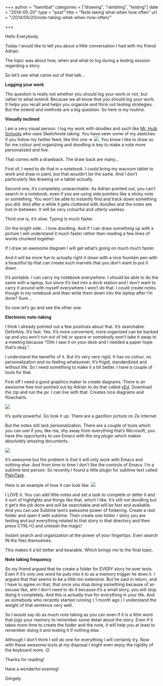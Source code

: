 +++
author = "hannibal"
categories = ["drawing", "rambling", "testing"]
date = "2014-05-20"
type = "post"
title = "Note taking what when how often"
url = "/2014/05/20/note-taking-what-when-how-often/"

+++

Hello Everybody.

Today I would like to tell you about a little conversation I had with my friend Adrian.

The topic was about how, when and what to log during a testing session regarding a story.

So let&#8217;s see what came out of that talk&#8230;

<!--more-->

**Logging your work**

The question is really not whether you should log your work or not, but rather to what extend. Because we all know that you should log your work. It helps you recall and helps you organize and think out testing strategies. But the extend and methods are a big question. So here is my routine.

**Visually inclined**

I am a very visual person. I log my work with doodles and such like [Mr. Huib Schoots][1] who uses Sketchnote taking. You have seen some of my sketches if you follow my twitter feed, like this one => ![][2]. You know I like to draw so for me colour and organizing and doodling is key to make a note more personalized and live.

That comes with a drawback. The draw back are many&#8230;

First of, I need to do that in a notebook. I could bring my wacoom tablet to work and draw in paint, but that wouldn&#8217;t be the same. And I don&#8217;t particularly like drawing on a tablet actually.

Second one, it&#8217;s completely unsearchable. As Adrian pointed out, you can&#8217;t search in a notebook, even if you are using side pointers like a sticky note or something. You won&#8217;t be able to instantly find and track down something you did. And after a while it gets cluttered with doodles and the notes are lost in-between. It will be very colourful and utterly useless.

Third one is, it&#8217;s slow. Typing is much faster.

On the bright side&#8230; I love doodling. And if I can draw something up with a picture I will understand it much faster rather then reading a few lines of words chunked together.

If I draw an awesome diagram I will get what&#8217;s going on much much faster.

And it will be more fun to actually right it down with a nice fountain pen with a beautiful tip that can create such marvels that you don&#8217;t want to put it down.

It&#8217;s portable. I can carry my notebook everywhere. I should be able to do the same with a laptop, but since it&#8217;s tied into a dock station and I don&#8217;t want to carry it around with myself everywhere I won&#8217;t do that. I could create notes though in my notebook and then write them down into the laptop after I&#8217;m done? Sure&#8230;

So now let&#8217;s go and see the other one.

**Electronic note-taking**

I think I already pointed out a few positives about that. It&#8217;s searchable. Definitely. It&#8217;s fast. Yes. It&#8217;s more convenient, more organized can be backed up and you won&#8217;t run out of ink or space or somebody won&#8217;t take it away to a meeting because &#8220;Ohh I saw it on your desk and I needed a paper hope that&#8217;s okay.&#8221;.

I understand the benefits of it. But it&#8217;s very very rigid. It has no colour, no personalization and no feeling whatsoever. It&#8217;s frigid, standardized and without life. So I need something to make it a bit better. I have a couple of tools for that.

First off I need a good graphics maker to create diagrams. There is an awesome free tool pointed out by Adrian to do that called [yEd][3]. Download the zip and run the jar. I can live with that. Creates nice diagrams and flowcharts.

![][4]

It&#8217;s quite powerful. Go look it up. There are a gazillion picture on Ze internet.

But the notes still lack personalization. There are a couple of tools which you can use if you, like me, shy away from everything that&#8217;s Microsoft, you have the opportunity to use Emacs with the org plugin which makes absolutely amazing documents.

![][5]

It&#8217;s awesome but the problem is that it will only work with Emacs and nothing else. And from time to time I don&#8217;t like the controls of Emacs. I&#8217;m a sublime text person. So recently I found a little plugin for sublime text called [PlainTask][6].

Here is an example of how it can look like: ![][7]

I LOVE it. You can add little notes and set a task to complete or defer it and it sort of highlights and things like that, which I like. It&#8217;s still not doodling but it get&#8217;s the job done and will be searchable and will be fast and available. And you can use Sublime text&#8217;s awesome power of foldering. Create a root folder and open it with sublime. Then create one folder / story you are testing and put everything related to that story in that directory and then press CTRL+O and unleash the magic!

Instant search and organization at the power of your fingertips. Even search IN the files themselves.

This makes it a bit better and bearable. Which brings me to the final topic.

**Note taking frequency**

So my friend argued that he create a folder for EVERY story he ever tests. Even if it&#8217;s only one word he puts into it to as a memory trigger he does it. I argued that that seems to be a little too extensive. But he said in return, and I have to agree on that, that once you stop doing something because of an excuse like, ahh I don&#8217;t need to do it because it&#8217;s a small story, you will stop doing it completely. And this is actually true for everything in your life. And as somebody who recently started running ( 1 month ago ) I understand the weight of that sentence very well.

So I would say do as much note taking as you can even if it is a little word that jogs your memory to remember some detail about the story. Even if it takes more time to create the folder and the note, it will help you at least to remember doing it and testing it if nothing else.

Although I don&#8217;t think I will do one for everything I will certainly try. Now with these awesome tools at my disposal I might even enjoy the rigidity of the keyboard more. 😉

Thanks for reading!
  
Have a wonderful evening!
  
Gergely.

 [1]: http://www.huibschoots.nl/wordpress/
 [2]: https://pbs.twimg.com/media/BAm6RSTCMAEvjas.jpg
 [3]: http://www.yworks.com/en/products_download.php
 [4]: http://i.imgur.com/swcdn5N.jpg
 [5]: http://dto.github.io/images/tutorial-11.png
 [6]: https://github.com/aziz/PlainTasks
 [7]: http://www.nealsheeran.com/images/plaintasks.png